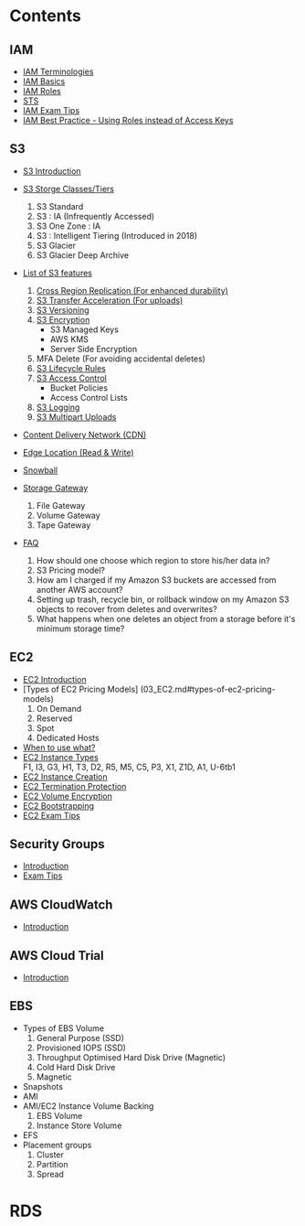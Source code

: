 # Contents

## IAM

- [IAM Terminologies](01_IAM.md#iam-terminologies)
- [IAM Basics](01_IAM.md#iam-basics)
- [IAM Roles](01_IAM.md#iam-roles)
- [STS](01_IAM.md#sts)
- [IAM Exam Tips](01_IAM.md#iam-exam-tips)
- [IAM Best Practice - Using Roles instead of Access Keys](01_IAM.md#iam-best-practice---using-roles-instead-of-access-keys)

## S3

- [S3 Introduction](02_S3.md#what-is-s3)
- [S3 Storge Classes/Tiers](02_S3.md#s3-storage-tiersclasses)
	1. S3 Standard
	2. S3 : IA (Infrequently Accessed)
	3. S3 One Zone : IA
	4. S3 : Intelligent Tiering (Introduced in 2018)
	5. S3 Glacier
	6. S3 Glacier Deep Archive
- [List of S3 features](02_S3.md#s3-features)
	1. [Cross Region Replication (For enhanced durability)](02_S3.md#s3-cross-region-replication-crr)
	2. [S3 Transfer Acceleration (For uploads)](02_S3.md#s3-transfer-acceleration)
	3. [S3 Versioning](02_S3.md#s3-versioning)
	4. [S3 Encryption](02_S3.md#s3-encryption)
		- S3 Managed Keys
		- AWS KMS
		- Server Side Encryption
	5. MFA Delete (For avoiding accidental deletes)
	6. [S3 Lifecycle Rules](02_S3.md#s3-lifecycle-rules)
	7. [S3 Access Control](02_S3.md#s3-access-control)
		- Bucket Policies
		- Access Control Lists
	8. [S3 Logging](02_S3.md#s3-logging)
	9. [S3 Multipart Uploads](02_S3.md#s3-multipart-uploads)

- [Content Delivery Network (CDN)](02_S3.md#cdn---content-delivery-network)
- [Edge Location (Read & Write)](02_S3.md#edge-location-read--write)
- [Snowball](02_S3.md#snowball)
- [Storage Gateway](02_S3.md#storage-gateway)
	1. File Gateway
	2. Volume Gateway
	3. Tape Gateway
- [FAQ](02_S3.md#from-faqs)
	1. How should one choose which region to store his/her data in?
	2. S3 Pricing model?
	3. How am I charged if my Amazon S3 buckets are accessed from another AWS account?
	4. Setting up trash, recycle bin, or rollback window on my Amazon S3 objects to recover from deletes and overwrites?
	5. What happens when one deletes an object from a storage before it's minimum storage time?

## EC2

- [EC2 Introduction](03_EC2.md#what-is-ec2)
- [Types of EC2 Pricing Models]
(03_EC2.md#types-of-ec2-pricing-models)
	1. On Demand
	2. Reserved
	3. Spot
	4. Dedicated Hosts
- [When to use what?](03_EC2.md#when-to-use-what)
- [EC2 Instance Types](03_EC2.md#ec2-instance-types)</br>
	F1, I3, G3, H1, T3, D2, R5, M5, C5, P3, X1, Z1D, A1, U-6tb1
- [EC2 Instance Creation](03_EC2.md#ec2-instance-creation)
- [EC2 Termination Protection](03_EC2.md#ec2-termination-protection)
- [EC2 Volume Encryption](03_EC2.md#ec2-volume-encryption)
- [EC2 Bootstrapping](03_EC2.md#ec2-bootstrapping)
- [EC2 Exam Tips](03_EC2.md#ec2-exam-tips)

## Security Groups

- [Introduction](03_EC2.md#security-groups)
- [Exam Tips](03_EC2.md#security-groups-exam-tips)

## AWS CloudWatch

- [Introduction](03_EC2.md#aws-cloudwatch)

## AWS Cloud Trial

- [Introduction](03_EC2.md#aws-cloud-trial)

## EBS

- Types of EBS Volume
	1. General Purpose (SSD)
	2. Provisioned IOPS (SSD)
	3. Throughput Optimised Hard Disk Drive (Magnetic)
	4. Cold Hard Disk Drive
	5. Magnetic
- Snapshots
- AMI
- AMI/EC2 Instance Volume Backing
	1. EBS Volume
	2. Instance Store Volume
- EFS
- Placement groups
	1. Cluster
	2. Partition
	3. Spread

# RDS


